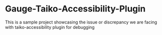 # Gauge-Taiko-Accessibility-Plugin
This is a sample project showcasing the issue or discrepancy we are facing with taiko-accessibility plugin for debugging
